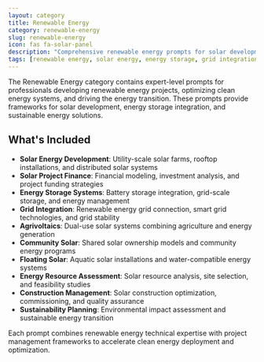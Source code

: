 ```yaml
---
layout: category
title: Renewable Energy
category: renewable-energy
slug: renewable-energy
icon: fas fa-solar-panel
description: "Comprehensive renewable energy prompts for solar development, energy storage, grid integration, and clean energy project management."
tags: [renewable energy, solar energy, energy storage, grid integration, clean energy, solar development, agrivoltaics, energy financing, sustainability]
---
```


The Renewable Energy category contains expert-level prompts for professionals developing renewable energy projects, optimizing clean energy systems, and driving the energy transition. These prompts provide frameworks for solar development, energy storage integration, and sustainable energy solutions.

## What's Included

- **Solar Energy Development**: Utility-scale solar farms, rooftop installations, and distributed solar systems
- **Solar Project Finance**: Financial modeling, investment analysis, and project funding strategies
- **Energy Storage Systems**: Battery storage integration, grid-scale storage, and energy management
- **Grid Integration**: Renewable energy grid connection, smart grid technologies, and grid stability
- **Agrivoltaics**: Dual-use solar systems combining agriculture and energy generation
- **Community Solar**: Shared solar ownership models and community energy programs
- **Floating Solar**: Aquatic solar installations and water-compatible energy systems
- **Energy Resource Assessment**: Solar resource analysis, site selection, and feasibility studies
- **Construction Management**: Solar construction optimization, commissioning, and quality assurance
- **Sustainability Planning**: Environmental impact assessment and sustainable energy transition

Each prompt combines renewable energy technical expertise with project management frameworks to accelerate clean energy deployment and optimization.